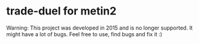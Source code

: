 # trade-duel for metin2
 
Warning: This project was developed in 2015 and is no longer supported. It might have a lot of bugs. Feel free to use, find bugs and fix it :)